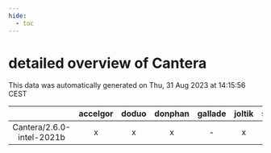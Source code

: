 ```yaml
---
hide:
  - toc
---
```


detailed overview of Cantera
============================


This data was automatically generated on Thu, 31 Aug 2023 at 14:15:56 CEST  

| |accelgor|doduo|donphan|gallade|joltik|skitty|swalot|victini|
| :---: | :---: | :---: | :---: | :---: | :---: | :---: | :---: | :---: |
|Cantera/2.6.0-intel-2021b|x|x|x|-|x|x|x|x|
